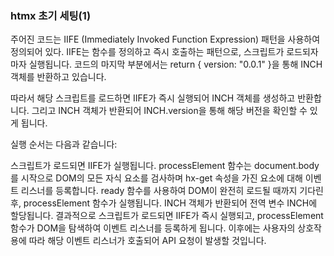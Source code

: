 ### htmx 초기 세팅(1)

주어진 코드는 IIFE (Immediately Invoked Function Expression) 패턴을 사용하여 정의되어 있다.
IIFE는 함수를 정의하고 즉시 호출하는 패턴으로, 스크립트가 로드되자마자 실행됩니다. 코드의 마지막 부분에서는 return { version: "0.0.1" }을 통해 INCH 객체를 반환하고 있습니다.

따라서 해당 스크립트를 로드하면 IIFE가 즉시 실행되어 INCH 객체를 생성하고 반환합니다. 그리고 INCH 객체가 반환되어 INCH.version을 통해 해당 버전을 확인할 수 있게 됩니다.

실행 순서는 다음과 같습니다:

스크립트가 로드되면 IIFE가 실행됩니다.
processElement 함수는 document.body를 시작으로 DOM의 모든 자식 요소를 검사하며 hx-get 속성을 가진 요소에 대해 이벤트 리스너를 등록합니다.
ready 함수를 사용하여 DOM이 완전히 로드될 때까지 기다린 후, processElement 함수가 실행됩니다.
INCH 객체가 반환되어 전역 변수 INCH에 할당됩니다.
결과적으로 스크립트가 로드되면 IIFE가 즉시 실행되고, processElement 함수가 DOM을 탐색하여 이벤트 리스너를 등록하게 됩니다. 이후에는 사용자의 상호작용에 따라 해당 이벤트 리스너가 호출되어 API 요청이 발생할 것입니다.
